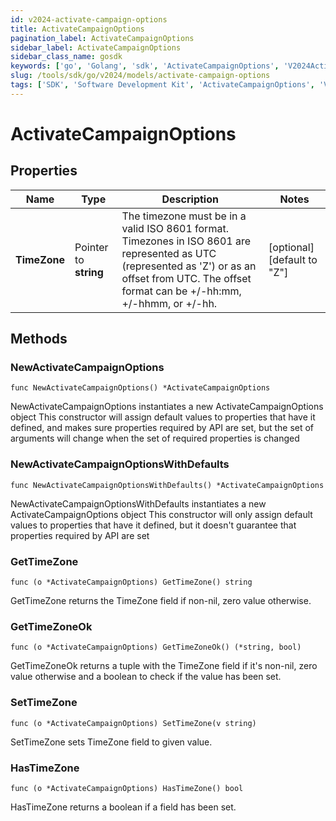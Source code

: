 ```yaml
---
id: v2024-activate-campaign-options
title: ActivateCampaignOptions
pagination_label: ActivateCampaignOptions
sidebar_label: ActivateCampaignOptions
sidebar_class_name: gosdk
keywords: ['go', 'Golang', 'sdk', 'ActivateCampaignOptions', 'V2024ActivateCampaignOptions'] 
slug: /tools/sdk/go/v2024/models/activate-campaign-options
tags: ['SDK', 'Software Development Kit', 'ActivateCampaignOptions', 'V2024ActivateCampaignOptions']
---
```


# ActivateCampaignOptions

## Properties

Name | Type | Description | Notes
------------ | ------------- | ------------- | -------------
**TimeZone** | Pointer to **string** | The timezone must be in a valid ISO 8601 format. Timezones in ISO 8601 are represented as UTC (represented as &#39;Z&#39;) or as an offset from UTC. The offset format can be +/-hh:mm, +/-hhmm, or +/-hh. | [optional] [default to "Z"]

## Methods

### NewActivateCampaignOptions

`func NewActivateCampaignOptions() *ActivateCampaignOptions`

NewActivateCampaignOptions instantiates a new ActivateCampaignOptions object
This constructor will assign default values to properties that have it defined,
and makes sure properties required by API are set, but the set of arguments
will change when the set of required properties is changed

### NewActivateCampaignOptionsWithDefaults

`func NewActivateCampaignOptionsWithDefaults() *ActivateCampaignOptions`

NewActivateCampaignOptionsWithDefaults instantiates a new ActivateCampaignOptions object
This constructor will only assign default values to properties that have it defined,
but it doesn't guarantee that properties required by API are set

### GetTimeZone

`func (o *ActivateCampaignOptions) GetTimeZone() string`

GetTimeZone returns the TimeZone field if non-nil, zero value otherwise.

### GetTimeZoneOk

`func (o *ActivateCampaignOptions) GetTimeZoneOk() (*string, bool)`

GetTimeZoneOk returns a tuple with the TimeZone field if it's non-nil, zero value otherwise
and a boolean to check if the value has been set.

### SetTimeZone

`func (o *ActivateCampaignOptions) SetTimeZone(v string)`

SetTimeZone sets TimeZone field to given value.

### HasTimeZone

`func (o *ActivateCampaignOptions) HasTimeZone() bool`

HasTimeZone returns a boolean if a field has been set.


